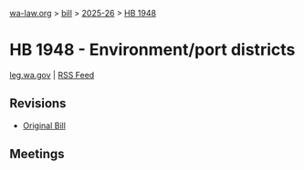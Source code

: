 [wa-law.org](/) > [bill](/bill/) > [2025-26](/bill/2025-26/) > [HB 1948](/bill/2025-26/hb/1948/)

# HB 1948 - Environment/port districts
[leg.wa.gov](https://app.leg.wa.gov/billsummary?BillNumber=1948&Year=2025&Initiative=false) | [RSS Feed](./rss.xml)

## Revisions
* [Original Bill](1/)

## Meetings